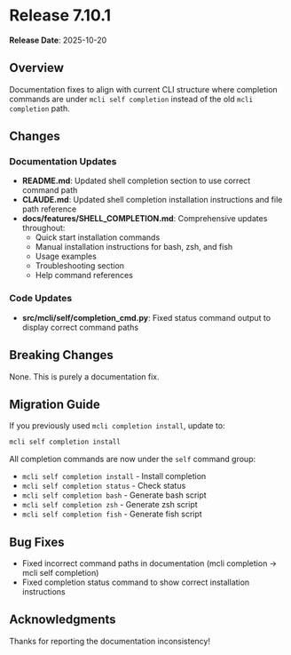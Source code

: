 # Release 7.10.1

**Release Date**: 2025-10-20

## Overview
Documentation fixes to align with current CLI structure where completion commands are under `mcli self completion` instead of the old `mcli completion` path.

## Changes

### Documentation Updates
- **README.md**: Updated shell completion section to use correct command path
- **CLAUDE.md**: Updated shell completion installation instructions and file path reference
- **docs/features/SHELL_COMPLETION.md**: Comprehensive updates throughout:
  - Quick start installation commands
  - Manual installation instructions for bash, zsh, and fish
  - Usage examples
  - Troubleshooting section
  - Help command references

### Code Updates
- **src/mcli/self/completion_cmd.py**: Fixed status command output to display correct command paths

## Breaking Changes
None. This is purely a documentation fix.

## Migration Guide
If you previously used `mcli completion install`, update to:
```bash
mcli self completion install
```

All completion commands are now under the `self` command group:
- `mcli self completion install` - Install completion
- `mcli self completion status` - Check status
- `mcli self completion bash` - Generate bash script
- `mcli self completion zsh` - Generate zsh script
- `mcli self completion fish` - Generate fish script

## Bug Fixes
- Fixed incorrect command paths in documentation (mcli completion → mcli self completion)
- Fixed completion status command to show correct installation instructions

## Acknowledgments
Thanks for reporting the documentation inconsistency!

